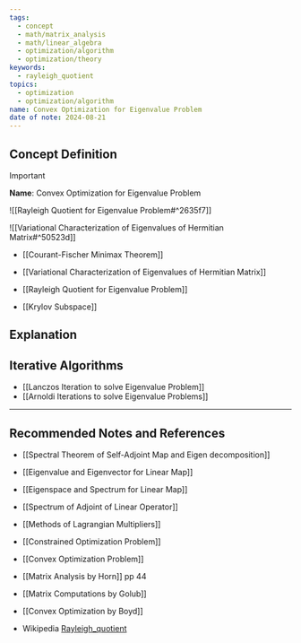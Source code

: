 ```yaml
---
tags:
  - concept
  - math/matrix_analysis
  - math/linear_algebra
  - optimization/algorithm
  - optimization/theory
keywords:
  - rayleigh_quotient
topics:
  - optimization
  - optimization/algorithm
name: Convex Optimization for Eigenvalue Problem
date of note: 2024-08-21
---
```


## Concept Definition

>[!important]
>**Name**: Convex Optimization for Eigenvalue Problem

![[Rayleigh Quotient for Eigenvalue Problem#^2635f7]]

![[Variational Characterization of Eigenvalues of Hermitian Matrix#^50523d]]

- [[Courant-Fischer Minimax Theorem]]
- [[Variational Characterization of Eigenvalues of Hermitian Matrix]]
- [[Rayleigh Quotient for Eigenvalue Problem]]



- [[Krylov Subspace]]


## Explanation




## Iterative Algorithms


- [[Lanczos Iteration to solve Eigenvalue Problem]]
- [[Arnoldi Iterations to solve Eigenvalue Problems]]



-----------
##  Recommended Notes and References



- [[Spectral Theorem of Self-Adjoint Map and Eigen decomposition]]
- [[Eigenvalue and Eigenvector for Linear Map]]
- [[Eigenspace and Spectrum for Linear Map]]
- [[Spectrum of Adjoint of Linear Operator]]

- [[Methods of Lagrangian Multipliers]]
- [[Constrained Optimization Problem]]
- [[Convex Optimization Problem]]

- [[Matrix Analysis by Horn]] pp 44
- [[Matrix Computations by Golub]]
- [[Convex Optimization by Boyd]]
- Wikipedia [Rayleigh_quotient](https://en.wikipedia.org/wiki/Rayleigh_quotient)